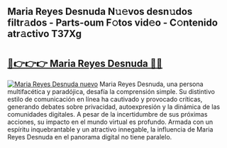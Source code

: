 ## Maria Reyes Desnuda N𝚞𝚎vos desn𝚞dos filtr𝚊dos - Parts-oum F𝚘tos vid𝚎o - C𝚘ntenido atr𝚊ctivo T37Xg

# <h2><a href="http://mbauv1.tromn.icu/?c=Maria+Reyes+Desnuda">🔗👉👉👉 Maria Reyes Desnuda 🔗🔗</a></h2>

[![Maria Reyes Desnuda nuevo](https://i.imgur.com/pEAQMta.gif)](http://mbauv1.tromn.icu/?c=Maria+Reyes+Desnuda)
Maria Reyes Desnuda, una persona multifacética y paradójica, desafía la comprensión simple. Su distintivo estilo de comunicación en línea ha cautivado y provocado críticas, generando debates sobre privacidad, autoexpresión y la dinámica de las comunidades digitales. A pesar de la incertidumbre de sus próximas acciones, su impacto en el mundo virtual es profundo. Armada con un espíritu inquebrantable y un atractivo innegable, la influencia de Maria Reyes Desnuda en el panorama digital no tiene paralelo.
